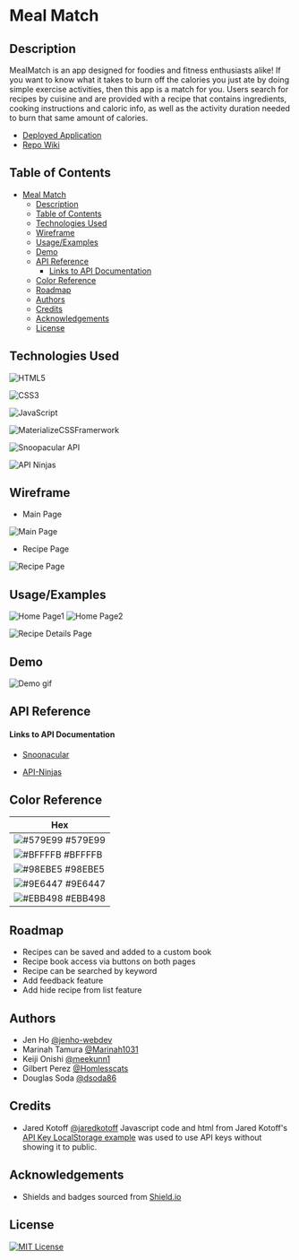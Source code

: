 # Meal Match

## Description

MealMatch is an app designed for foodies and fitness enthusiasts alike! If you want to know what it takes to burn off the calories you just ate by doing simple exercise activities, then this app is a match for you. Users search for recipes by cuisine and are provided with a recipe that contains ingredients, cooking instructions and caloric info, as well as the activity duration needed to burn that same amount of calories. 

- [Deployed Application](https://jenho-webdev.github.io/MealMatch/)
- [Repo Wiki](https://github.com/jenho-webdev/MealMatch/wiki)

## Table of Contents
- [Meal Match](#meal-match)
  - [Description](#description)
  - [Table of Contents](#table-of-contents)
  - [Technologies Used](#technologies-used)
  - [Wireframe](#wireframe)
  - [Usage/Examples](#usageexamples)
  - [Demo](#demo)
  - [API Reference](#api-reference)
      - [Links to API Documentation](#links-to-api-documentation)
  - [Color Reference](#color-reference)
  - [Roadmap](#roadmap)
  - [Authors](#authors)
  - [Credits](#credits)
  - [Acknowledgements](#acknowledgements)
  - [License](#license)

## Technologies Used

![HTML5](https://img.shields.io/badge/html5-%23E34F26.svg?style=for-the-badge&logo=html5&logoColor=white)

![CSS3](https://img.shields.io/badge/css3-%231572B6.svg?style=for-the-badge&logo=css3&logoColor=white)

![JavaScript](https://img.shields.io/badge/javascript-%23323330.svg?style=for-the-badge&logo=javascript&logoColor=%23F7DF1E)

![MaterializeCSSFramerwork](https://img.shields.io/badge/CSS-Materialize-ff69b4?style=for-the-badge&logo)

![Snoopacular API](https://img.shields.io/badge/API-Spoonacular-success?style=for-the-badge&logo)

![API Ninjas](https://img.shields.io/badge/API-APINInjas-lightgrey?style=for-the-badge&logo)

## Wireframe
- Main Page


![Main Page](./assets/image/wireframe_mainpage.png)


- Recipe Page


![Recipe Page](./assets/image/RecipePage.png)


## Usage/Examples
![Home Page1](./assets/image/homepage1-screenshot.png)
![Home Page2](./assets/image/homepage2-screenshot.png)


![Recipe Details Page](./assets/image/recipe-details.png)


## Demo

![Demo gif](./assets/image/demo.gif)


## API Reference

#### Links to API Documentation
 - [Snoonacular](https://spoonacular.com/food-api/docs)

 - [API-Ninjas](https://api-ninjas.com/api/caloriesburned)


## Color Reference

| Hex                                                                |
| ------------------------------------------------------------------ |
![#579E99](https://via.placeholder.com/10/579E99?text=+) #579E99 |
![#BFFFFB](https://via.placeholder.com/10/BFFFFB?text=+) #BFFFFB |
![#98EBE5](https://via.placeholder.com/10/98EBE5?text=+) #98EBE5 |
![#9E6447](https://via.placeholder.com/10/9E6447?text=+) #9E6447 |
![#EBB498](https://via.placeholder.com/10/EBB498?text=+) #EBB498 |



## Roadmap

- Recipes can be saved and added to a custom book
- Recipe book access via buttons on both pages
- Recipe can be searched by keyword
- Add feedback feature
- Add hide recipe from list feature



## Authors

- Jen Ho [@jenho-webdev](https://github.com/jenho-webdev)
- Marinah Tamura [@Marinah1031](https://github.com/Marinah1031)
- Keiji Onishi [@meekunn1](https://github.com/meekunn1)
- Gilbert Perez [@Homlesscats](https://github.com/Homelesscats)
- Douglas Soda [@dsoda86](https://github.com/dsoda86)

## Credits
 
 - Jared Kotoff [@jaredkotoff](https://github.com/jaredkotoff)
 Javascript code and html from Jared Kotoff's [API Key LocalStorage example](https://gist.github.com/jaredkotoff/90af44f1533a6a5ea6d43180efddc375) was used to use API keys without showing it to public.
## Acknowledgements
 
 - Shields and badges sourced from [Shield.io](https://shields.io/)


## License

[![MIT License](https://img.shields.io/badge/License-MIT-green.svg)](https://choosealicense.com/licenses/mit/)
